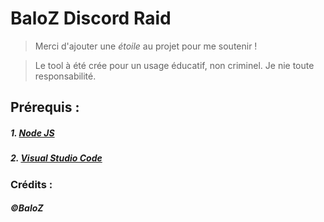 # BaloZ Discord Raid
> Merci d'ajouter une *étoile* au projet pour me soutenir !

> Le tool à été crée pour un usage éducatif, non criminel. Je nie toute responsabilité.

## Prérequis : 
##### 1. [Node JS](https://nodejs.org/en/download/)
##### 2. [Visual Studio Code](https://code.visualstudio.com/Download)


### Crédits : 
##### ©BaloZ
